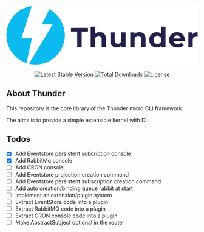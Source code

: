<p align="center"><img src="./resources/thunder-logo.svg"></p>

<p align="center">
<a href="https://packagist.org/packages/th3mouk/thunder"><img src="https://poser.pugx.org/th3mouk/thunder/v/stable.svg" alt="Latest Stable Version"></a>
<a href="https://packagist.org/packages/th3mouk/thunder"><img src="https://poser.pugx.org/th3mouk/thunder/d/total.svg" alt="Total Downloads"></a>
<a href="https://packagist.org/packages/th3mouk/thunder"><img src="https://poser.pugx.org/th3mouk/thunder/license.svg" alt="License"></a>
</p>

## About Thunder

This repository is the core library of the Thunder micro CLI framework.

The aims is to provide a simple extensible kernel with DI.

## Todos
- [X] Add Eventstore persistent subcription console
- [X] Add RabbitMq console
- [ ] Add CRON console
- [ ] Add Eventstore projection creation command
- [ ] Add Eventstore persistent subscription creation command
- [ ] Add auto creation/binding queue rabbit at start
- [ ] Implement an extension/plugin system
- [ ] Extract EventStore code into a plugin
- [ ] Extract RabbitMQ code into a plugin
- [ ] Extract CRON console code into a plugin
- [ ] Make AbstractSubject optional in the router
